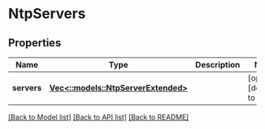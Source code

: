 # NtpServers

## Properties
Name | Type | Description | Notes
------------ | ------------- | ------------- | -------------
**servers** | [**Vec<::models::NtpServerExtended>**](NtpServerExtended.md) |  | [optional] [default to null]

[[Back to Model list]](../README.md#documentation-for-models) [[Back to API list]](../README.md#documentation-for-api-endpoints) [[Back to README]](../README.md)


